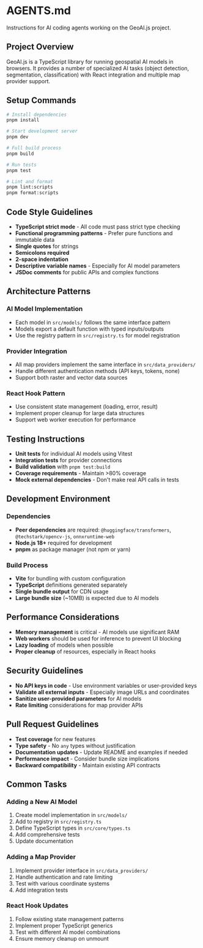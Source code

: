 # AGENTS.md

Instructions for AI coding agents working on the GeoAI.js project.

## Project Overview

GeoAI.js is a TypeScript library for running geospatial AI models in browsers. It provides a number of specialized AI tasks (object detection, segmentation, classification) with React integration and multiple map provider support.

## Setup Commands

```bash
# Install dependencies
pnpm install

# Start development server
pnpm dev

# Full build process
pnpm build

# Run tests
pnpm test

# Lint and format
pnpm lint:scripts
pnpm format:scripts
```

## Code Style Guidelines

- **TypeScript strict mode** - All code must pass strict type checking
- **Functional programming patterns** - Prefer pure functions and immutable data
- **Single quotes** for strings
- **Semicolons required**
- **2-space indentation**
- **Descriptive variable names** - Especially for AI model parameters
- **JSDoc comments** for public APIs and complex functions

## Architecture Patterns

### AI Model Implementation
- Each model in `src/models/` follows the same interface pattern
- Models export a default function with typed inputs/outputs
- Use the registry pattern in `src/registry.ts` for model registration

### Provider Integration
- All map providers implement the same interface in `src/data_providers/`
- Handle different authentication methods (API keys, tokens, none)
- Support both raster and vector data sources

### React Hook Pattern
- Use consistent state management (loading, error, result)
- Implement proper cleanup for large data structures
- Support web worker execution for performance

## Testing Instructions

- **Unit tests** for individual AI models using Vitest
- **Integration tests** for provider connections
- **Build validation** with `pnpm test:build`
- **Coverage requirements** - Maintain >80% coverage
- **Mock external dependencies** - Don't make real API calls in tests

## Development Environment

### Dependencies
- **Peer dependencies** are required: `@huggingface/transformers`, `@techstark/opencv-js`, `onnxruntime-web`
- **Node.js 18+** required for development
- **pnpm** as package manager (not npm or yarn)

### Build Process
- **Vite** for bundling with custom configuration
- **TypeScript** definitions generated separately
- **Single bundle output** for CDN usage
- **Large bundle size** (~10MB) is expected due to AI models

## Performance Considerations

- **Memory management** is critical - AI models use significant RAM
- **Web workers** should be used for inference to prevent UI blocking  
- **Lazy loading** of models when possible
- **Proper cleanup** of resources, especially in React hooks

## Security Guidelines

- **No API keys in code** - Use environment variables or user-provided keys
- **Validate all external inputs** - Especially image URLs and coordinates
- **Sanitize user-provided parameters** for AI models
- **Rate limiting** considerations for map provider APIs

## Pull Request Guidelines

- **Test coverage** for new features
- **Type safety** - No `any` types without justification
- **Documentation updates** - Update README and examples if needed
- **Performance impact** - Consider bundle size implications
- **Backward compatibility** - Maintain existing API contracts

## Common Tasks

### Adding a New AI Model
1. Create model implementation in `src/models/`
2. Add to registry in `src/registry.ts`
3. Define TypeScript types in `src/core/types.ts`
4. Add comprehensive tests
5. Update documentation

### Adding a Map Provider
1. Implement provider interface in `src/data_providers/`
2. Handle authentication and rate limiting
3. Test with various coordinate systems
4. Add integration tests

### React Hook Updates
1. Follow existing state management patterns
2. Implement proper TypeScript generics
3. Test with different AI model combinations
4. Ensure memory cleanup on unmount
